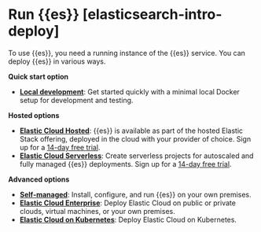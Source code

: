 # Run {{es}} [elasticsearch-intro-deploy]

To use {{es}}, you need a running instance of the {{es}} service. You can deploy {{es}} in various ways.

**Quick start option**

* [**Local development**](../../../solutions/search/get-started.md): Get started quickly with a minimal local Docker setup for development and testing.

**Hosted options**

* [**Elastic Cloud Hosted**](../../../deploy-manage/deploy/elastic-cloud/create-an-organization.md): {{es}} is available as part of the hosted Elastic Stack offering, deployed in the cloud with your provider of choice. Sign up for a [14-day free trial](https://cloud.elastic.co/registration).
* [**Elastic Cloud Serverless**](https://docs.elastic.co/serverless/general/sign-up-trial): Create serverless projects for autoscaled and fully managed {{es}} deployments. Sign up for a [14-day free trial](https://cloud.elastic.co/serverless-registration).

**Advanced options**

* [**Self-managed**](../../../deploy-manage/deploy/self-managed/installing-elasticsearch.md#elasticsearch-deployment-options): Install, configure, and run {{es}} on your own premises.
* [**Elastic Cloud Enterprise**](https://www.elastic.co/guide/en/cloud-enterprise/{{ece-version-link}}/Elastic-Cloud-Enterprise-overview.html): Deploy Elastic Cloud on public or private clouds, virtual machines, or your own premises.
* [**Elastic Cloud on Kubernetes**](../../../deploy-manage/deploy/cloud-on-k8s.md): Deploy Elastic Cloud on Kubernetes.
